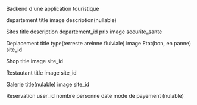 Backend d'une application touristique


departement
title
image
description(nullable)

Sites
title
description
departement_id
prix
image
~~securite_sante~~

Deplacement
title
type(terreste areinne fluiviale)
image
Etat(bon, en panne)
site_id


Shop
title
image
site_id



Restautant
title
image
site_id


Galerie
title(nulable)
image
site_id

Reservation
user_id
nombre personne
date
mode de payement (nulable)







